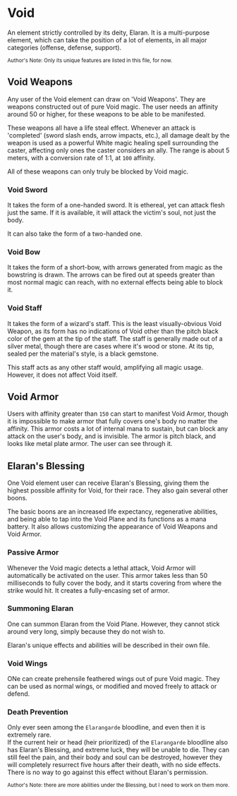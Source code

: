 # Void

An element strictly controlled by its deity, Elaran. It is a multi-purpose element, which can take the position of a lot of elements, in all major categories (offense, defense, support).

<sub>Author's Note: Only its unique features are listed in this file, for now.</sub>

## Void Weapons

Any user of the Void element can draw on 'Void Weapons'. They are weapons constructed out of pure Void magic. The user needs an affinity around 50 or higher, for these weapons to be able to be manifested.

These weapons all have a life steal effect. Whenever an attack is 'completed' (sword slash ends, arrow impacts, etc.), all damage dealt by the weapon is used as a powerful White magic healing spell surrounding the caster, affecting only ones the caster considers an ally. The range is about 5 meters, with a conversion rate of 1:1, at `100` affinity.

All of these weapons can only truly be blocked by Void magic.

### Void Sword

It takes the form of a one-handed sword. It is ethereal, yet can attack flesh just the same. If it is available, it will attack the victim's soul, not just the body.

It can also take the form of a two-handed one.

### Void Bow

It takes the form of a short-bow, with arrows generated from magic as the bowstring is drawn. The arrows can be fired out at speeds greater than most normal magic can reach, with no external effects being able to block it.

### Void Staff

It takes the form of a wizard's staff. This is the least visually-obvious Void Weapon, as its form has no indications of Void other than the pitch black color of the gem at the tip of the staff. The staff is generally made out of a silver metal, though there are cases where it's wood or stone. At its tip, sealed per the material's style, is a black gemstone.

This staff acts as any other staff would, amplifying all magic usage. However, it does not affect Void itself.

## Void Armor

Users with affinity greater than `150` can start to manifest Void Armor, though it is impossible to make armor that fully covers one's body no matter the affinity. This armor costs a lot of internal mana to sustain, but can block any attack on the user's body, and is invisible. The armor is pitch black, and looks like metal plate armor. The user can see through it.

## Elaran's Blessing

One Void element user can receive Elaran's Blessing, giving them the highest possible affinity for Void, for their race. They also gain several other boons.

The basic boons are an increased life expectancy, regenerative abilities, and being able to tap into the Void Plane and its functions as a mana battery. It also allows customizing the appearance of Void Weapons and Void Armor.

### Passive Armor

Whenever the Void magic detects a lethal attack, Void Armor will automatically be activated on the user. This armor takes less than 50 milliseconds to fully cover the body, and it starts covering from where the strike would hit. It creates a fully-encasing set of armor.

### Summoning Elaran

One can summon Elaran from the Void Plane. However, they cannot stick around very long, simply because they do not wish to.

Elaran's unique effects and abilities will be described in their own file.

### Void Wings

ONe can create prehensile feathered wings out of pure Void magic. They can be used as normal wings, or modified and moved freely to attack or defend.

### Death Prevention

Only ever seen among the `Elarangarde` bloodline, and even then it is extremely rare.  
If the current heir or head (heir prioritized) of the `Elarangarde` bloodline also has Elaran's Blessing, and extreme luck, they will be unable to die. They can still feel the pain, and their body and soul can be destroyed, however they will completely resurrect five hours after their death, with no side effects. There is no way to go against this effect without Elaran's permission.

<sub>Author's Note: there are more abilities under the Blessing, but I need to work on them more.</sub>
